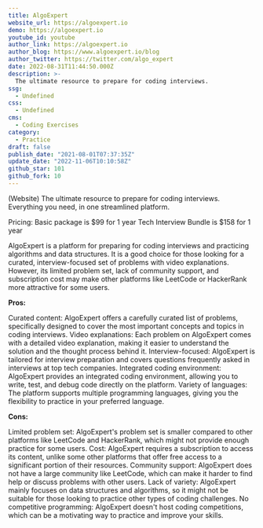 ```yaml
---
title: AlgoExpert
website_url: https://algoexpert.io
demo: https://algoexpert.io
youtube_id: youtube
author_link: https://algoexpert.io
author_blog: https://www.algoexpert.io/blog
author_twitter: https://twitter.com/algo_expert
date: 2022-08-31T11:44:50.000Z
description: >-
  The ultimate resource to prepare for coding interviews.
ssg:
  - Undefined
css:
  - Undefined
cms:
  - Coding Exercises
category:
  - Practice
draft: false
publish_date: "2021-08-01T07:37:35Z"
update_date: "2022-11-06T10:10:58Z"
github_star: 101
github_fork: 10
---
```


(Website) The ultimate resource to prepare for coding interviews.
Everything you need, in one streamlined platform.

Pricing:
Basic package is $99 for 1 year
Tech Interview Bundle is $158 for 1 year

AlgoExpert is a platform for preparing for coding interviews and practicing algorithms and data structures. It is a good choice for those looking for a curated, interview-focused set of problems with video explanations. However, its limited problem set, lack of community support, and subscription cost may make other platforms like LeetCode or HackerRank more attractive for some users.

**Pros:**

Curated content: AlgoExpert offers a carefully curated list of problems, specifically designed to cover the most important concepts and topics in coding interviews.
Video explanations: Each problem on AlgoExpert comes with a detailed video explanation, making it easier to understand the solution and the thought process behind it.
Interview-focused: AlgoExpert is tailored for interview preparation and covers questions frequently asked in interviews at top tech companies.
Integrated coding environment: AlgoExpert provides an integrated coding environment, allowing you to write, test, and debug code directly on the platform.
Variety of languages: The platform supports multiple programming languages, giving you the flexibility to practice in your preferred language.

**Cons:**

Limited problem set: AlgoExpert's problem set is smaller compared to other platforms like LeetCode and HackerRank, which might not provide enough practice for some users.
Cost: AlgoExpert requires a subscription to access its content, unlike some other platforms that offer free access to a significant portion of their resources.
Community support: AlgoExpert does not have a large community like LeetCode, which can make it harder to find help or discuss problems with other users.
Lack of variety: AlgoExpert mainly focuses on data structures and algorithms, so it might not be suitable for those looking to practice other types of coding challenges.
No competitive programming: AlgoExpert doesn't host coding competitions, which can be a motivating way to practice and improve your skills.


